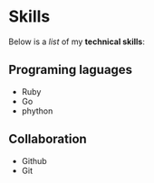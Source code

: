 # Skills

Below is a _list_ of my **technical skills**:

## Programing laguages
- Ruby
- Go
- phython

## Collaboration
- Github
- Git
